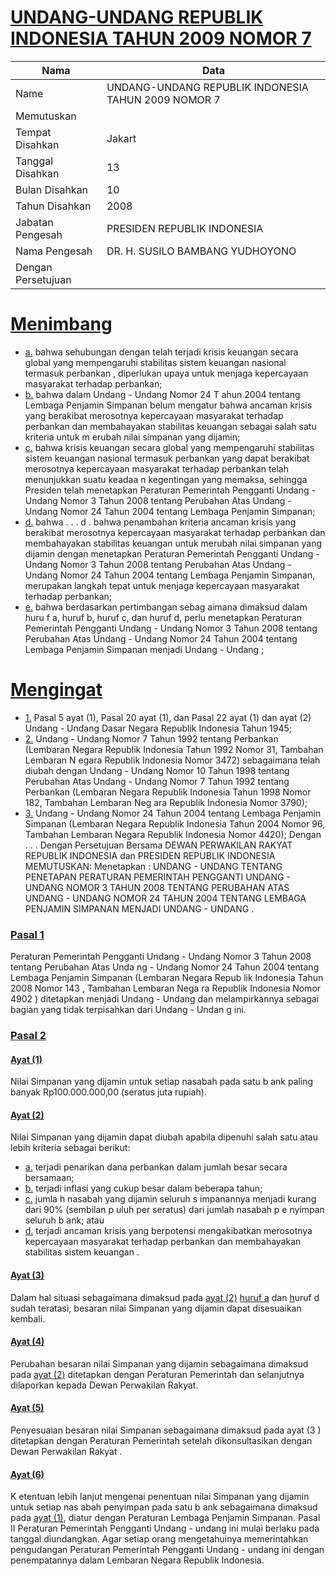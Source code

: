 # [UNDANG-UNDANG REPUBLIK INDONESIA TAHUN 2009 NOMOR 7](http://example.org/legal/document/uu/2009/7)

| Nama | Data |
| ------ | ----- |
|Name|UNDANG-UNDANG REPUBLIK INDONESIA TAHUN 2009 NOMOR 7|
|Memutuskan||
|Tempat Disahkan|Jakart|
|Tanggal Disahkan|13|
|Bulan Disahkan|10|
|Tahun Disahkan|2008|
|Jabatan Pengesah|PRESIDEN REPUBLIK INDONESIA|
|Nama Pengesah|DR. H. SUSILO BAMBANG YUDHOYONO|
|Dengan Persetujuan||
# [Menimbang](http://example.org/legal/document/uu/2009/7/menimbang)

* [a.](http://example.org/legal/document/uu/2009/7/menimbang/point/a) bahwa sehubungan dengan telah terjadi krisis keuangan secara global yang mempengaruhi stabilitas sistem keuangan nasional termasuk perbankan , diperlukan upaya untuk menjaga kepercayaan masyarakat terhadap perbankan;
* [b.](http://example.org/legal/document/uu/2009/7/menimbang/point/b) bahwa dalam Undang - Undang Nomor 24 T ahun 2004 tentang Lembaga Penjamin Simpanan belum mengatur bahwa ancaman krisis yang berakibat merosotnya kepercayaan masyarakat terhadap perbankan dan membahayakan stabilitas keuangan sebagai salah satu kriteria untuk m erubah nilai simpanan yang dijamin;
* [c.](http://example.org/legal/document/uu/2009/7/menimbang/point/c) bahwa krisis keuangan secara global yang mempengaruhi stabilitas sistem keuangan nasional termasuk perbankan yang dapat berakibat merosotnya kepercayaan masyarakat terhadap perbankan telah menunjukkan suatu keadaa n kegentingan yang memaksa, sehingga Presiden telah menetapkan Peraturan Pemerintah Pengganti Undang - Undang Nomor 3 Tahun 2008 tentang Perubahan Atas Undang - Undang Nomor 24 Tahun 2004 tentang Lembaga Penjamin Simpanan;
* [d.](http://example.org/legal/document/uu/2009/7/menimbang/point/d) bahwa . . . d . bahwa penambahan kriteria ancaman krisis yang berakibat merosotnya kepercayaan masyarakat terhadap perbankan dan membahayakan stabilitas keuangan untuk merubah nilai simpanan yang dijamin dengan menetapkan Peraturan Pemerintah Pengganti Undang - Undang Nomor 3 Tahun 2008 tentang Perubahan Atas Undang - Undang Nomor 24 Tahun 2004 tentang Lembaga Penjamin Simpanan, merupakan langkah tepat untuk menjaga kepercayaan masyarakat terhadap perbankan;
* [e.](http://example.org/legal/document/uu/2009/7/menimbang/point/e) bahwa berdasarkan pertimbangan sebag aimana dimaksud dalam huru f a, huruf b, huruf c, dan huruf d, perlu menetapkan Peraturan Pemerintah Pengganti Undang - Undang Nomor 3 Tahun 2008 tentang Perubahan Atas Undang - Undang Nomor 24 Tahun 2004 tentang Lembaga Penjamin Simpanan menjadi Undang - Undang ;
# [Mengingat](http://example.org/legal/document/uu/2009/7/mengingat)

* [1.](http://example.org/legal/document/uu/2009/7/mengingat/point/0001) Pasal 5 ayat (1), Pasal 20 ayat (1), dan Pasal 22 ayat (1) dan ayat (2) Undang - Undang Dasar Negara Republik Indonesia Tahun 1945;
* [2.](http://example.org/legal/document/uu/2009/7/mengingat/point/0002) Undang - Undang Nomor 7 Tahun 1992 tentang Perbankan (Lembaran Negara Republik Indonesia Tahun 1992 Nomor 31, Tambahan Lembaran N egara Republik Indonesia Nomor 3472) sebagaimana telah diubah dengan Undang - Undang Nomor 10 Tahun 1998 tentang Perubahan Atas Undang - Undang Nomor 7 Tahun 1992 tentang Perbankan (Lembaran Negara Republik Indonesia Tahun 1998 Nomor 182, Tambahan Lembaran Neg ara Republik Indonesia Nomor 3790);
* [3.](http://example.org/legal/document/uu/2009/7/mengingat/point/0003) Undang - Undang Nomor 24 Tahun 2004 tentang Lembaga Penjamin Simpanan (Lembaran Negara Republik Indonesia Tahun 2004 Nomor 96, Tambahan Lembaran Negara Republik Indonesia Nomor 4420); Dengan . . . Dengan Persetujuan Bersama DEWAN PERWAKILAN RAKYAT REPUBLIK INDONESIA dan PRESIDEN REPUBLIK INDONESIA MEMUTUSKAN: Menetapkan : UNDANG - UNDANG TENTANG PENETAPAN PERATURAN PEMERINTAH PENGGANTI UNDANG - UNDANG NOMOR 3 TAHUN 2008 TENTANG PERUBAHAN ATAS UNDANG - UNDANG NOMOR 24 TAHUN 2004 TENTANG LEMBAGA PENJAMIN SIMPANAN MENJADI UNDANG - UNDANG .

### [Pasal 1](http://example.org/legal/document/uu/2009/7/pasal/0001)
Peraturan Pemerintah Pengganti Undang - Undang Nomor 3 Tahun 2008 tentang Perubahan Atas Unda ng - Undang Nomor 24 Tahun 2004 tentang Lembaga Penjamin Simpanan (Lembaran Negara Repub lik Indonesia Tahun 2008 Nomor 143 , Tambahan Lembaran Nega ra Republik Indonesia Nomor 4902 ) ditetapkan menjadi Undang - Undang dan melampirkannya sebagai bagian yang tidak terpisahkan dari Undang - Undan g ini.


### [Pasal 2](http://example.org/legal/document/uu/2009/7/pasal/0002)

#### [Ayat (1)](http://example.org/legal/document/uu/2009/7/pasal/0002/version/20081013/ayat/0001)
Nilai Simpanan yang dijamin untuk setiap nasabah pada satu b ank paling banyak Rp100.000.000,00 (seratus juta rupiah).

#### [Ayat (2)](http://example.org/legal/document/uu/2009/7/pasal/0002/version/20081013/ayat/0002)
Nilai Simpanan yang dijamin dapat diubah apabila dipenuhi salah satu atau lebih kriteria sebagai berikut:
* [a.](http://example.org/legal/document/uu/2009/7/pasal/0002/version/20081013/ayat/0002/point/a) terjadi penarikan dana perbankan dalam jumlah besar secara bersamaan;
* [b.](http://example.org/legal/document/uu/2009/7/pasal/0002/version/20081013/ayat/0002/point/b) terjadi inflasi yang cukup besar dalam beberapa tahun;
* [c.](http://example.org/legal/document/uu/2009/7/pasal/0002/version/20081013/ayat/0002/point/c) jumla h nasabah yang dijamin seluruh s impanannya menjadi kurang dari 90% (sembilan p uluh per seratus) dari jumlah nasabah p e nyimpan seluruh b ank; atau
* [d.](http://example.org/legal/document/uu/2009/7/pasal/0002/version/20081013/ayat/0002/point/d) terjadi ancaman krisis yang berpotensi mengakibatkan merosotnya kepercayaan masyarakat terhadap perbankan dan membahayakan stabilitas sistem keuangan .

#### [Ayat (3)](http://example.org/legal/document/uu/2009/7/pasal/0002/version/20081013/ayat/0003)
Dalam hal situasi sebagaimana dimaksud pada [ayat (2)](http://example.org/legal/document/uu/2009/7/pasal/0002/version/20081013/ayat/0002) [huruf a](http://example.org/legal/document/uu/2009/7/pasal/0002/version/20081013/point/a) dan [h](http://example.org/legal/document/uu/2009/7/pasal/0002/version/20081013/ayat/0002/point/d)uruf d sudah teratasi, besaran nilai Simpanan yang dijamin dapat disesuaikan kembali.

#### [Ayat (4)](http://example.org/legal/document/uu/2009/7/pasal/0002/version/20081013/ayat/0004)
Perubahan besaran nilai Simpanan yang dijamin sebagaimana dimaksud pada [ayat (2)](http://example.org/legal/document/uu/2009/7/pasal/0002/version/20081013/ayat/0002) ditetapkan dengan Peraturan Pemerintah dan selanjutnya dilaporkan kepada Dewan Perwakilan Rakyat.

#### [Ayat (5)](http://example.org/legal/document/uu/2009/7/pasal/0002/version/20081013/ayat/0005)
Penyesuaian besaran nilai Simpanan sebagaimana dimaksud pada ayat (3 ) ditetapkan dengan Peraturan Pemerintah setelah dikonsultasikan dengan Dewan Perwakilan Rakyat .

#### [Ayat (6)](http://example.org/legal/document/uu/2009/7/pasal/0002/version/20081013/ayat/0006)
K etentuan lebih lanjut mengenai penentuan nilai Simpanan yang dijamin untuk setiap nas abah penyimpan pada satu b ank sebagaimana dimaksud pada [ayat (1)](http://example.org/legal/document/uu/2009/7/pasal/0002/version/20081013/ayat/0001), diatur dengan Peraturan Lembaga Penjamin Simpanan. Pasal II Peraturan Pemerintah Pengganti Undang - undang ini mulai berlaku pada tanggal diundangkan. Agar setiap orang mengetahuinya memerintahkan pengudangan Peraturan Pemerintah Pengganti Undang - undang ini dengan penempatannya dalam Lembaran Negara Republik Indonesia.
